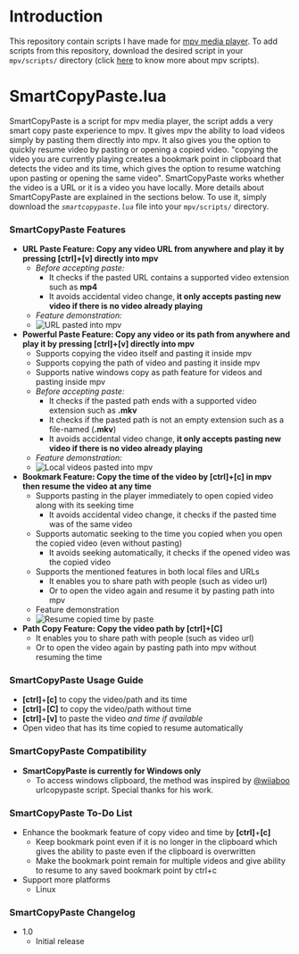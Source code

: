 # Introduction
This repository contain scripts I have made for [mpv media player](https://github.com/mpv-player/mpv/). To add scripts from this repository, download the desired script in your `mpv/scripts/` directory (click [here](https://mpv.io/manual/master/#lua-scripting) to know more about mpv scripts).
# SmartCopyPaste.lua
SmartCopyPaste is a script for mpv media player, the script adds a very smart copy paste experience to mpv. It gives mpv the ability to load videos simply by pasting them directly into mpv. It also gives you the option to quickly resume video by pasting or opening a copied video. "copying the video you are currently playing creates a bookmark point in clipboard that detects the video and its time, which gives the option to resume watching upon pasting or opening the same video". SmartCopyPaste works whether the video is a URL or it is a video you have locally.  More details about SmartCopyPaste are explained in the sections below. To use it, simply download the *`smartcopypaste.lua`* file into your `mpv/scripts/` directory. 
### SmartCopyPaste Features
 - **URL Paste Feature: Copy any video URL from anywhere and play it by pressing **[ctrl]+[v]** directly into mpv**
	- *Before accepting paste:*
		- It checks if the pasted URL contains a supported video extension such as **mp4**
		- It avoids accidental video change, **it only accepts pasting new video if there is no video already playing**
	- *Feature demonstration:*
	- ![URL pasted into mpv](https://media.giphy.com/media/uWczvTWFVcxwXG9zJI/giphy.gif)
 - **Powerful Paste Feature: Copy any video or its path from anywhere and play it by pressing **[ctrl]+[v]** directly into mpv**
	 - Supports copying the video itself and pasting it inside mpv
	 - Supports copying the path of video and pasting it inside mpv
	 - Supports native windows copy as path feature for videos and pasting inside mpv
	- *Before accepting paste:*
		 - It checks if the pasted path ends with a supported video extension such as **.mkv**
		 - It checks if the pasted path is not an empty extension such as a file-named (**.mkv**) 
		 - It avoids accidental video change, **it only accepts pasting new video if there is no video already playing**
	 - *Feature demonstration:*
	 - ![Local videos pasted into mpv](https://media.giphy.com/media/2zcXmABJzxY4XZfSmg/giphy.gif)
 - **Bookmark Feature: Copy the time of the video by [ctrl]+[c] in mpv then resume the video at any time**
	 - Supports pasting in the player immediately to open copied video along with its seeking time
		 - It avoids accidental video change,  it checks if the pasted time was of the same video
	 - Supports automatic seeking to the time you copied when you open the copied video (even without pasting)
		 - It avoids seeking automatically, it checks if the opened video was the copied video 
	 - Supports the mentioned features in both local files and URLs
		 - It enables you to share path with people (such as video url)
		 - Or to open the video again and resume it by pasting path into mpv 
	 - Feature demonstration
	 - ![Resume copied time by paste](https://thumbs.gfycat.com/LeanPepperyCopperbutterfly-size_restricted.gif)
 - **Path Copy Feature: Copy the video path by [ctrl]+[C]**
	 - It enables you to share path with people (such as video url)
	 - Or to open the video again by pasting path into mpv without resuming the time
### SmartCopyPaste Usage Guide
 - **[ctrl]**+**[c]** to copy the video/path and its time
 - **[ctrl]**+**[C]** to copy the video/path without time
 - **[ctrl]**+**[v]** to paste the video *and time if available*
 - Open video that has its time copied to resume automatically
### SmartCopyPaste Compatibility
 - **SmartCopyPaste is currently for Windows only**
	 - To access windows clipboard, the method was inspired by [@wiiaboo](https://github.com/wiiaboo/) urlcopypaste script. Special thanks for his work.
### SmartCopyPaste To-Do List
 - Enhance the bookmark feature of copy video and time by **[ctrl]**+**[c]**
	 - Keep bookmark point even if it is no longer in the clipboard which gives the ability to paste even if the clipboard is overwritten
	 - Make the bookmark point remain for multiple videos and give ability to resume to any saved bookmark point by ctrl+c
 - Support more platforms
	 - Linux
### SmartCopyPaste Changelog
 - 1.0
	- Initial release

